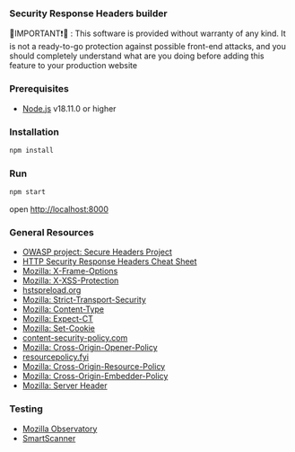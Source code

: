### Security Response Headers builder

🔴IMPORTANT❗🔴 : This software is provided without warranty of any kind. It is not a ready-to-go protection against possible front-end attacks, and you should completely understand what are you doing before adding this feature to your production website

### Prerequisites
* [Node.js](https://nodejs.org/) v18.11.0 or higher

### Installation
```bash
npm install
```

### Run
```bash
npm start
```
open [http://localhost:8000](http://localhost:8000)

### General Resources
* [OWASP project: Secure Headers Project](https://owasp.org/www-project-secure-headers/)
* [HTTP Security Response Headers Cheat Sheet](https://cheatsheetseries.owasp.org/cheatsheets/HTTP_Headers_Cheat_Sheet.html)
* [Mozilla: X-Frame-Options](https://developer.mozilla.org/en-US/docs/Web/HTTP/Headers/X-Frame-Options)
* [Mozilla: X-XSS-Protection](https://developer.mozilla.org/en-US/docs/Web/HTTP/Headers/X-XSS-Protection)
* [hstspreload.org](https://hstspreload.org/)
* [Mozilla: Strict-Transport-Security](https://developer.mozilla.org/en-US/docs/Web/HTTP/Headers/Strict-Transport-Security)
* [Mozilla: Content-Type](https://developer.mozilla.org/en-US/docs/Web/HTTP/Headers/Content-Type)
* [Mozilla: Expect-CT](https://developer.mozilla.org/en-US/docs/Web/HTTP/Headers/Expect-CT)
* [Mozilla: Set-Cookie](https://developer.mozilla.org/en-US/docs/Web/HTTP/Headers/Set-Cookie)
* [content-security-policy.com](https://content-security-policy.com/)
* [Mozilla: Cross-Origin-Opener-Policy](https://developer.mozilla.org/en-US/docs/Web/HTTP/Headers/Cross-Origin-Opener-Policy)
* [resourcepolicy.fyi](https://resourcepolicy.fyi/)
* [Mozilla: Cross-Origin-Resource-Policy](https://developer.mozilla.org/en-US/docs/Web/HTTP/Headers/Cross-Origin-Resource-Policy)
* [Mozilla: Cross-Origin-Embedder-Policy](https://developer.mozilla.org/en-US/docs/Web/HTTP/Headers/Cross-Origin-Embedder-Policy)
* [Mozilla: Server Header](https://developer.mozilla.org/en-US/docs/Web/HTTP/Headers/Server)

### Testing
* [Mozilla Observatory](https://observatory.mozilla.org/)
* [SmartScanner](https://www.thesmartscanner.com/)
